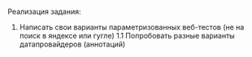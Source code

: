 Реализация задания:
1. Написать свои варианты параметризованных веб-тестов (не на поиск в яндексе или гугле)
1.1 Попробовать разные варианты датапровайдеров (аннотаций)
